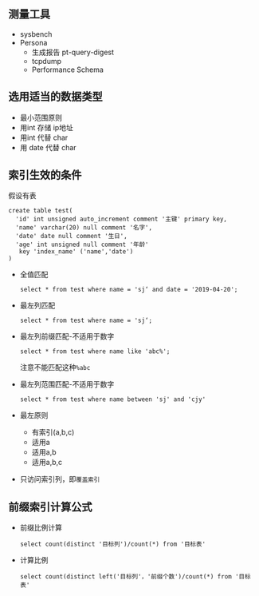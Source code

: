 ## 测量工具

- sysbench
- Persona
  - 生成报告 pt-query-digest
  - tcpdump
  - Performance Schema

## 选用适当的数据类型

- 最小范围原则
- 用int 存储 ip地址
- 用int 代替 char
- 用 date 代替 char

## 索引生效的条件

假设有表

```mysql
create table test(
  'id' int unsigned auto_increment comment '主键' primary key,
  'name' varchar(20) null comment '名字',
  'date' date null comment '生日',
  'age' int unsigned null comment '年龄'
   key 'index_name' ('name','date')
)
```

- 全值匹配

  ```mysql
  select * from test where name = 'sj‘ and date = '2019-04-20';
  ```

- 最左列匹配

  ```mysql
  select * from test where name = 'sj‘;
  ```

- 最左列前缀匹配-不适用于数字

  ```mysql
  select * from test where name like 'abc%';
  ```

  注意不能匹配这种`%abc`

- 最左列范围匹配-不适用于数字

  ```mysql
  select * from test where name between 'sj' and 'cjy'
  ```

- 最左原则

  - 有索引(a,b,c)
  - 适用a
  - 适用a,b
  - 适用a,b,c

- 只访问索引列，即`覆盖索引`

## 前缀索引计算公式

- 前缀比例计算

  ```mysql
  select count(distinct '目标列')/count(*) from '目标表'
  ```

- 计算比例

  ```mysql
  select count(distinct left('目标列'，'前缀个数')/count(*) from '目标表'
  ```

  